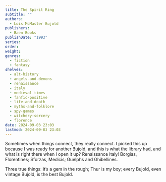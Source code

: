 ```yaml
---
title: The Spirit Ring
subtitle: ""
authors:
  - Lois McMaster Bujold
publishers:
  - Baen Books
publishDate: "1993"
series: 
order: 
weight: 
genres:
  - fiction
  - fantasy
shelves:
  - alt-history
  - angels-and-demons
  - renaissance
  - italy
  - medieval-times
  - fanfic-positive
  - life-and-death
  - myths-and-folklore
  - spy-games
  - witchery-sorcery
  - florence
date: 2024-09-03 23:03
lastmod: 2024-09-03 23:03
---
```

Sometimes when things connect, they really connect. I picked this up because I was ready for another Bujold, and this is what the library had, and what is right there when I open it up? Renaissance Italy! Borgias, Florentines; Sforzas, Medicis; Guelphs and Ghibellines.  
  
Three true things: it’s a gem in the rough; Thur is my boy; every Bujold, even vintage Bujold, is the best Bujold.